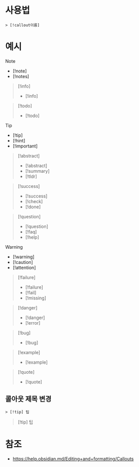 # 사용법

```
> [!callout이름]
```

# 예시

> [!note]
> - [!note]
> - [!notes]

> [!info]
> - [!info]

> [!todo]
> - [!todo]

> [!tip]
> - [!tip]
> - [!hint]
> - [!important]

> [!abstract]
> - [!abstract]
> - [!summary]
> - [!tldr]

> [!success]
> - [!success]
> - [!check]
> - [!done]

> [!question]
> - [!question]
> - [!faq]
> - [!help]

> [!warning]
> - [!warning]
> - [!caution]
> - [!attention]

> [!failure]
> - [!failure]
> - [!fail]
> - [!missing]

> [!danger]
> - [!danger]
> - [!error]

> [!bug]
> - [!bug]

> [!example]
> - [!example]

> [!quote]
> - [!quote]

## 콜아웃 제목 변경

```
> [!tip] 팁
```

> [!tip] 팁

# 참조
- https://help.obsidian.md/Editing+and+formatting/Callouts